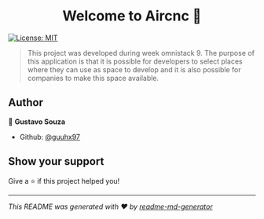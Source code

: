 <h1 align="center">Welcome to Aircnc 👋</h1>
<p>
  <a href="#" target="_blank">
    <img alt="License: MIT" src="https://img.shields.io/badge/License-MIT-yellow.svg" />
  </a>
</p>

> This project was developed during week omnistack 9. The purpose of this application is that it is possible for developers to select places where they can use as space to develop and it is also possible for companies to make this space available.

## Author

👤 **Gustavo Souza**

* Github: [@guuhx97](https://github.com/guuhx97)

## Show your support

Give a ⭐️ if this project helped you!

***
_This README was generated with ❤️ by [readme-md-generator](https://github.com/kefranabg/readme-md-generator)_